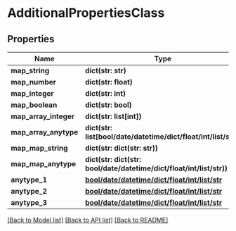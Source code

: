 # AdditionalPropertiesClass

## Properties
Name | Type | Description | Notes
------------ | ------------- | ------------- | -------------
**map_string** | **dict(str: str)** |  | [optional] 
**map_number** | **dict(str: float)** |  | [optional] 
**map_integer** | **dict(str: int)** |  | [optional] 
**map_boolean** | **dict(str: bool)** |  | [optional] 
**map_array_integer** | **dict(str: list[int])** |  | [optional] 
**map_array_anytype** | **dict(str: list[bool/date/datetime/dict/float/int/list/str])** |  | [optional] 
**map_map_string** | **dict(str: dict(str: str))** |  | [optional] 
**map_map_anytype** | **dict(str: dict(str: bool/date/datetime/dict/float/int/list/str))** |  | [optional] 
**anytype_1** | [**bool/date/datetime/dict/float/int/list/str**](.md) |  | [optional] 
**anytype_2** | [**bool/date/datetime/dict/float/int/list/str**](.md) |  | [optional] 
**anytype_3** | [**bool/date/datetime/dict/float/int/list/str**](.md) |  | [optional] 

[[Back to Model list]](../README.md#documentation-for-models) [[Back to API list]](../README.md#documentation-for-api-endpoints) [[Back to README]](../README.md)


